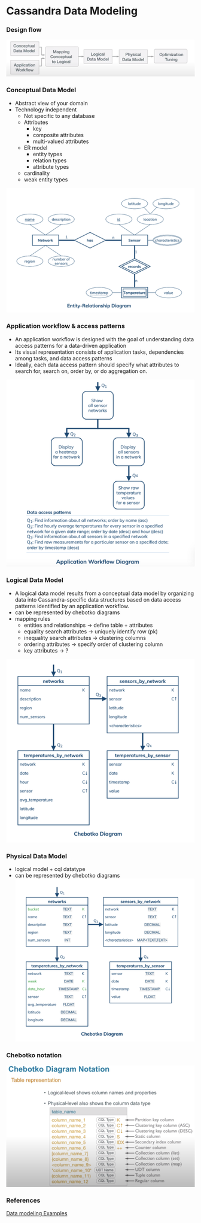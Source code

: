 # Cassandra Data Modeling

### Design flow

![](images/design_flow.png)

### Conceptual Data Model
  - Abstract view of your domain
  - Technology independent
	- Not specific to any database
	- Attributes
		- key
		- composite attributes
		- multi-valued attributes
	- ER model
		- entity types
		- relation types
		- attribute types
	- cardinality
	- weak entity types

![](images/conceptual.png)  


### Application workflow & access patterns
- An application workflow is designed with the goal of understanding data access patterns for a data-driven application
- Its visual representation consists of application tasks, dependencies among tasks, and data access patterns
- Ideally, each data access pattern should specify what attributes to search for, search on, order by, or do aggregation on.

![](images/app_workflow.png)

### Logical Data Model
- A logical data model results from a conceptual data model by organizing data into Cassandra-specific data structures based on data access patterns identified by an application workflow.
- can be represented by chebotko diagrams
- mapping rules
	- entities and relationships -> define table + attributes
	- equality search attributes -> uniquely identify row (pk)
	- inequality search attributes -> clustering columns
	- ordering attributes -> specify order of clustering column
	- key attributes -> ?

![](images/logical.png)

### Physical Data Model
- logical model + cql datatype
- can be represented by chebotko diagrams
![](images/physical.png)


### Chebotko notation

![](images/chebotko_diagram.png)

### References
[Data modeling Examples](https://www.datastax.com/learn/data-modeling-by-example)
